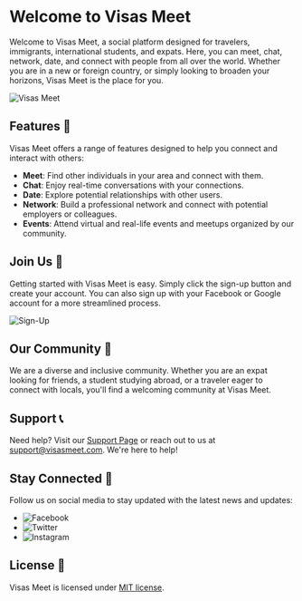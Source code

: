 # Welcome to Visas Meet

Welcome to Visas Meet, a social platform designed for travelers, immigrants, international students, and expats. Here, you can meet, chat, network, date, and connect with people from all over the world. Whether you are in a new or foreign country, or simply looking to broaden your horizons, Visas Meet is the place for you.

![Visas Meet](Link_to_your_logo_here)

## Features :rocket:

Visas Meet offers a range of features designed to help you connect and interact with others:

- **Meet**: Find other individuals in your area and connect with them.
- **Chat**: Enjoy real-time conversations with your connections.
- **Date**: Explore potential relationships with other users.
- **Network**: Build a professional network and connect with potential employers or colleagues.
- **Events**: Attend virtual and real-life events and meetups organized by our community.

## Join Us :wave:

Getting started with Visas Meet is easy. Simply click the sign-up button and create your account. You can also sign up with your Facebook or Google account for a more streamlined process.

![Sign-Up](https://img.shields.io/badge/SignUp-%20-green)

## Our Community :busts_in_silhouette:

We are a diverse and inclusive community. Whether you are an expat looking for friends, a student studying abroad, or a traveler eager to connect with locals, you'll find a welcoming community at Visas Meet.

## Support :telephone_receiver:

Need help? Visit our [Support Page](Link_to_your_support_page_here) or reach out to us at support@visasmeet.com. We're here to help!

## Stay Connected :satellite:

Follow us on social media to stay updated with the latest news and updates:

- ![Facebook](https://img.shields.io/badge/Facebook-%20-blue)
- ![Twitter](https://img.shields.io/badge/Twitter-%20-blue)
- ![Instagram](https://img.shields.io/badge/Instagram-%20-pink)

## License :scroll:

Visas Meet is licensed under [MIT license](Link_to_your_license_here).
